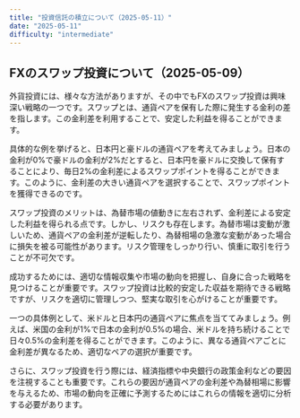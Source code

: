 ```yaml
---
title: "投資信託の積立について（2025-05-11）"
date: "2025-05-11"
difficulty: "intermediate"
---
```


## FXのスワップ投資について（2025-05-09）

外貨投資には、様々な方法がありますが、その中でもFXのスワップ投資は興味深い戦略の一つです。スワップとは、通貨ペアを保有した際に発生する金利の差を指します。この金利差を利用することで、安定した利益を得ることができます。

具体的な例を挙げると、日本円と豪ドルの通貨ペアを考えてみましょう。日本の金利が0%で豪ドルの金利が2%だとすると、日本円を豪ドルに交換して保有することにより、毎日2%の金利差によるスワップポイントを得ることができます。このように、金利差の大きい通貨ペアを選択することで、スワップポイントを獲得できるのです。

スワップ投資のメリットは、為替市場の値動きに左右されず、金利差による安定した利益を得られる点です。しかし、リスクも存在します。為替市場は変動が激しいため、通貨ペアの金利差が逆転したり、為替相場の急激な変動があった場合に損失を被る可能性があります。リスク管理をしっかり行い、慎重に取引を行うことが不可欠です。

成功するためには、適切な情報収集や市場の動向を把握し、自身に合った戦略を見つけることが重要です。スワップ投資は比較的安定した収益を期待できる戦略ですが、リスクを適切に管理しつつ、堅実な取引を心がけることが重要です。

一つの具体例として、米ドルと日本円の通貨ペアに焦点を当ててみましょう。例えば、米国の金利が1%で日本の金利が0.5%の場合、米ドルを持ち続けることで日々0.5%の金利差を得ることができます。このように、異なる通貨ペアごとに金利差が異なるため、適切なペアの選択が重要です。

さらに、スワップ投資を行う際には、経済指標や中央銀行の政策金利などの要因を注視することも重要です。これらの要因が通貨ペアの金利差や為替相場に影響を与えるため、市場の動向を正確に予測するためにはこれらの情報を適切に分析する必要があります。
